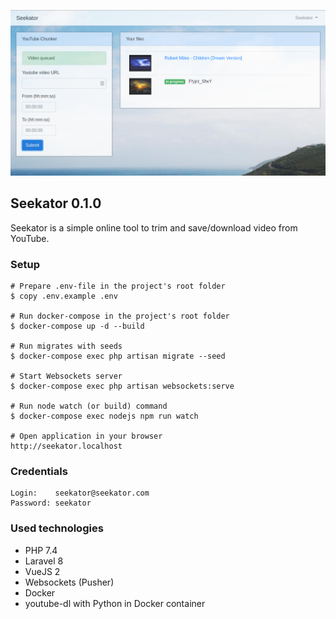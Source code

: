 ![Seekator](https://github.com/dreeman/seekator/blob/main/image.png?raw=true)

## Seekator 0.1.0

Seekator is a simple online tool to trim and save/download video from YouTube.

### Setup

    # Prepare .env-file in the project's root folder
    $ copy .env.example .env

    # Run docker-compose in the project's root folder
    $ docker-compose up -d --build

    # Run migrates with seeds
    $ docker-compose exec php artisan migrate --seed

    # Start Websockets server
    $ docker-compose exec php artisan websockets:serve

    # Run node watch (or build) command
    $ docker-compose exec nodejs npm run watch

    # Open application in your browser 
    http://seekator.localhost

### Credentials
    
    Login:    seekator@seekator.com
    Password: seekator

### Used technologies

- PHP 7.4
- Laravel 8
- VueJS 2
- Websockets (Pusher)
- Docker
- youtube-dl with Python in Docker container
